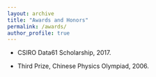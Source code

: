 ```yaml
---
layout: archive
title: "Awards and Honors"
permalink: /awards/
author_profile: true
---
```


* CSIRO Data61 Scholarship, 2017.

* Third Prize, Chinese Physics Olympiad, 2006.
